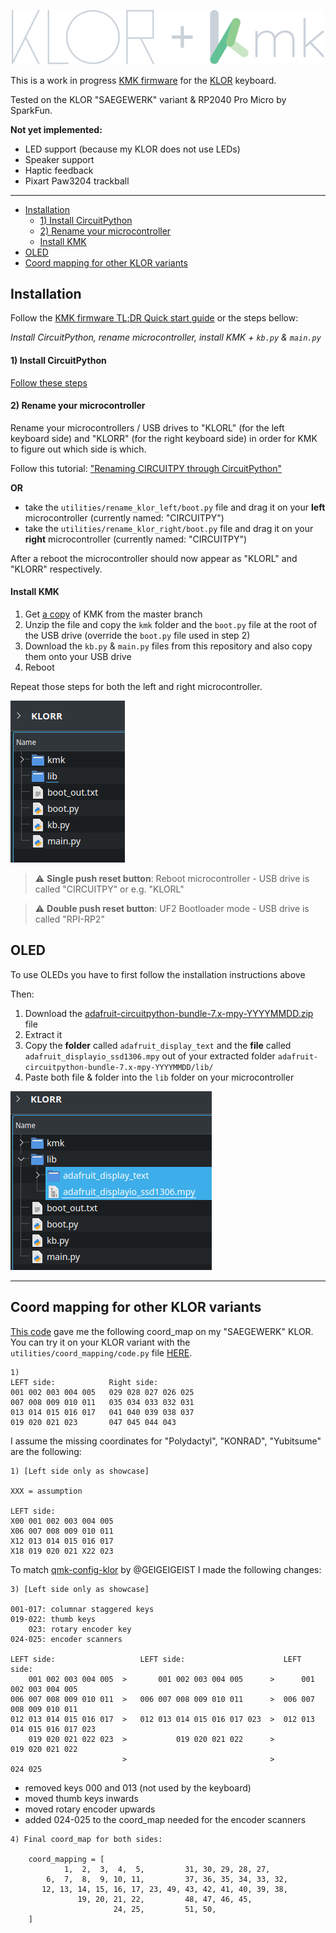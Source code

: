 <p align="center">
  <img alt="KLOR KMK logo" width="500" src="images/klor_kmk.svg">
</p>


This is a work in progress [KMK firmware](http://kmkfw.io/) for the [KLOR](https://github.com/GEIGEIGEIST/klor) keyboard.

Tested on the KLOR "SAEGEWERK" variant & RP2040 Pro Micro by SparkFun.

**Not yet implemented:**

- LED support (because my KLOR does not use LEDs)
- Speaker support
- Haptic feedback
- Pixart Paw3204 trackball

___

- [Installation](#installation)
    - [1) Install CircuitPython](#1-install-circuitpython)
    - [2) Rename your microcontroller](#2-rename-your-microcontroller)
    - [Install KMK](#install-kmk)
- [OLED](#oled)
- [Coord mapping for other KLOR variants](#coord-mapping-for-other-klor-variants)

## Installation
Follow the [KMK firmware TL;DR Quick start guide](http://kmkfw.io/docs/Getting_Started/#tldr-quick-start-guide) or the steps bellow:

*Install CircuitPython, rename microcontroller, install KMK + `kb.py` & `main.py`*

#### 1) Install CircuitPython
[Follow these steps](https://learn.adafruit.com/welcome-to-circuitpython/installing-circuitpython)

#### 2) Rename your microcontroller
Rename your microcontrollers / USB drives to "KLORL" (for the left keyboard side) and "KLORR" (for the right keyboard side) in order for KMK to figure out which side is which. 

  Follow this tutorial: ["Renaming CIRCUITPY through CircuitPython"](https://learn.adafruit.com/welcome-to-circuitpython/renaming-circuitpy#renaming-circuitpy-through-circuitpython-3014813)

**OR**

- take the `utilities/rename_klor_left/boot.py` file and drag it on your **left** microcontroller (currently named: "CIRCUITPY")
- take the `utilities/rename_klor_right/boot.py` file and drag it on your **right** microcontroller (currently named: "CIRCUITPY")

After a reboot the microcontroller should now appear as "KLORL" and "KLORR" respectively.

#### Install KMK 
1) Get [a copy](https://github.com/KMKfw/kmk_firmware/archive/refs/heads/master.zip) of KMK from the master branch 
2) Unzip the file and copy the `kmk` folder and the `boot.py` file at the root of the USB drive (override the `boot.py` file used in step 2)
3) Download the `kb.py` & `main.py` files from this repository and also copy them onto your USB drive
4) Reboot

Repeat those steps for both the left and right microcontroller.

<p>
  <img alt="KLOR KMK logo" src="images/klor_drive.png">
</p>

> :warning: **Single push reset button**: Reboot microcontroller - USB drive is called "CIRCUITPY" or e.g. "KLORL"

> :warning: **Double push reset button**: UF2 Bootloader mode - USB drive is called "RPI-RP2"

## OLED

To use OLEDs you have to first follow the installation instructions above

Then:

1) Download the [ adafruit-circuitpython-bundle-7.x-mpy-YYYYMMDD.zip ](https://github.com/adafruit/Adafruit_CircuitPython_Bundle/releases/) file
2) Extract it
3) Copy the **folder** called `adafruit_display_text` and the **file** called `adafruit_displayio_ssd1306.mpy` out of your extracted folder `adafruit-circuitpython-bundle-7.x-mpy-YYYYMMDD/lib/` 
4) Paste both file & folder into the `lib` folder on your microcontroller

<p>
  <img alt="OLED lib folder" src="images/OLED_lib.png">
</p>
   
___
   
## Coord mapping for other KLOR variants
[This code](http://kmkfw.io/docs/porting_to_kmk/#find-your-coord-mapping) gave me the following coord_map on my "SAEGEWERK" KLOR. You can try it on your KLOR variant with the `utilities/coord_mapping/code.py` file [HERE](utilities/coord_mapping/code.py).

```
1)
LEFT side:            Right side:
001 002 003 004 005   029 028 027 026 025
007 008 009 010 011   035 034 033 032 031
013 014 015 016 017   041 040 039 038 037
019 020 021 023       047 045 044 043

```
I assume the missing coordinates for "Polydactyl", "KONRAD", "Yubitsume" are the following:

```
1) [Left side only as showcase]

XXX = assumption

LEFT side:             
X00 001 002 003 004 005
X06 007 008 009 010 011
X12 013 014 015 016 017
X18 019 020 021 X22 023
```
To match [qmk-config-klor](https://github.com/GEIGEIGEIST/qmk-config-klor/blob/main/klor/klor.h#L33) by @GEIGEIGEIST  I made the following changes:
```
3) [Left side only as showcase]

001-017: columnar staggered keys
019-022: thumb keys
    023: rotary encoder key
024-025: encoder scanners

LEFT side:                   LEFT side:                      LEFT side: 
    001 002 003 004 005  >       001 002 003 004 005      >      001 002 003 004 005             
006 007 008 009 010 011  >   006 007 008 009 010 011      >  006 007 008 009 010 011    
012 013 014 015 016 017  >   012 013 014 015 016 017 023  >  012 013 014 015 016 017 023     
    019 020 021 022 023  >           019 020 021 022      >          019 020 021 022
                         >                                >                  024 025     
```
- removed keys 000 and 013 (not used by the keyboard)
- moved thumb keys inwards
- moved rotary encoder upwards
- added 024-025 to the coord_map needed for the encoder scanners

```
4) Final coord_map for both sides:

    coord_mapping = [
            1,  2,  3,  4,  5,         31, 30, 29, 28, 27,
        6,  7,  8,  9, 10, 11,         37, 36, 35, 34, 33, 32,
       12, 13, 14, 15, 16, 17, 23, 49, 43, 42, 41, 40, 39, 38,
               19, 20, 21, 22,         48, 47, 46, 45,                
                       24, 25,         51, 50,
    ]
```

